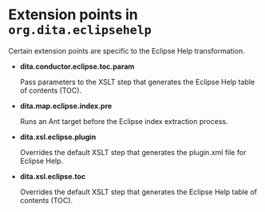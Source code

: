 # Extension points in `org.dita.eclipsehelp`

Certain extension points are specific to the Eclipse Help transformation. 

-   **dita.conductor.eclipse.toc.param**

    Pass parameters to the XSLT step that generates the Eclipse Help table of contents \(TOC\).

-   **dita.map.eclipse.index.pre**

    Runs an Ant target before the Eclipse index extraction process.

-   **dita.xsl.eclipse.plugin**

    Overrides the default XSLT step that generates the plugin.xml file for Eclipse Help.

-   **dita.xsl.eclipse.toc**

    Overrides the default XSLT step that generates the Eclipse Help table of contents \(TOC\).


